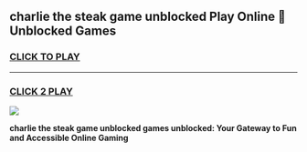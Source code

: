 
## charlie the steak game unblocked Play Online 👋 Unblocked Games
<h3>
<a href="https://premium.freeplayer.one?title=charlie_the_steak_game_unblocked&ref=19F">CLICK TO PLAY</a></h3>
<hr>

<h3>
<a href="https://premium.freeplayer.one?title=charlie_the_steak_game_unblocked&ref=19F">CLICK 2 PLAY</a>
  
</h3>

<a href="https://premium.freeplayer.one?title=charlie_the_steak_game_unblocked&ref=19F"><img src="https://clearcache.store/games.png"></a>


**charlie the steak game unblocked games unblocked: Your Gateway to Fun and Accessible Online Gaming**
